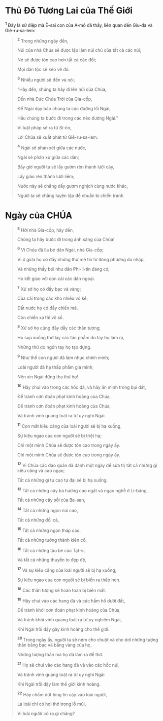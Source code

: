 # Thủ Ðô Tương Lai của Thế Giới

<sup><b>1</b></sup> Ðây là sứ điệp mà Ê-sai con của A-mô đã thấy, liên quan đến Giu-đa và Giê-ru-sa-lem:

> <sup><b>2</b></sup> Trong những ngày đến,
>
> Núi của nhà Chúa sẽ được lập làm núi chủ của tất cả các núi;
>
> Nó sẽ được tôn cao hơn tất cả các đồi;
>
> Mọi dân tộc sẽ kéo về đó.
>
> <sup><b>3</b></sup> Nhiều người sẽ đến và nói,
>
> “Hãy đến, chúng ta hãy đi lên núi của Chúa,
>
> Ðến nhà Ðức Chúa Trời của Gia-cốp,
>
> Ðể Ngài dạy bảo chúng ta các đường lối Ngài,
>
> Hầu chúng ta bước đi trong các nẻo đường Ngài.”
>
> Vì luật pháp sẽ ra từ Si-ôn,
>
> Lời Chúa sẽ xuất phát từ Giê-ru-sa-lem.
>
> <sup><b>4</b></sup> Ngài sẽ phán xét giữa các nước,
>
> Ngài sẽ phân xử giữa các dân;
>
> Bấy giờ người ta sẽ lấy gươm rèn thành lưỡi cày,
>
> Lấy giáo rèn thành lưỡi liềm;
>
> Nước này sẽ chẳng dấy gươm nghịch cùng nước khác,
>
> Người ta sẽ chẳng luyện tập để chuẩn bị chiến tranh.

# Ngày của CHÚA

> <sup><b>5</b></sup> Hỡi nhà Gia-cốp, hãy đến,
>
> Chúng ta hãy bước đi trong ánh sáng của Chúa!
>
> <sup><b>6</b></sup> Vì Chúa đã lìa bỏ dân Ngài, nhà Gia-cốp;
>
> Vì ở giữa họ có đầy những thứ mê tín từ đông phương du nhập,
>
> Và những thầy bói như dân Phi-li-tin đang có;
>
> Họ kết giao với con cái các dân ngoại.
>
> <sup><b>7</b></sup> Xứ sở họ có đầy bạc và vàng;
>
> Của cải trong các kho nhiều vô kể;
>
> Ðất nước họ có đầy chiến mã,
>
> Còn chiến xa thì vô số.
>
> <sup><b>8</b></sup> Xứ sở họ cũng đầy dẫy các thần tượng;
>
> Họ sụp xuống thờ lạy các tác phẩm do tay họ làm ra,
>
> Những thứ do ngón tay họ tạo dựng.
>
> <sup><b>9</b></sup> Như thế con người đã làm nhục chính mình;
>
> Loài người đã hạ thấp phẩm giá mình;
>
> Nên xin Ngài đừng tha thứ họ!
>
> <sup><b>10</b></sup> Hãy chui vào trong các hốc đá, và hãy ẩn mình trong bụi đất,
>
> Ðể tránh cơn đoán phạt kinh hoàng của Chúa,
>
> Ðể tránh cơn đoán phạt kinh hoàng của Chúa,
>
> Và tránh vinh quang toát ra từ uy nghi Ngài.
>
> <sup><b>11</b></sup> Con mắt kiêu căng của loài người sẽ bị hạ xuống;
>
> Sự kiêu ngạo của con người sẽ bị triệt hạ;
>
> Chỉ một mình Chúa sẽ được tôn cao trong ngày ấy.
>
> Chỉ một mình Chúa sẽ được tôn cao trong ngày ấy.
>
> <sup><b>12</b></sup> Vì Chúa các đạo quân đã dành một ngày để sửa trị tất cả những gì kiêu căng và cao ngạo;
>
> Tất cả những gì tự cao tự đại sẽ bị hạ xuống.
>
> <sup><b>13</b></sup> Tất cả những cây bá hương cao ngất và ngạo nghễ ở Li-băng,
>
> Tất cả những cây sồi của Ba-san,
>
> <sup><b>14</b></sup> Tất cả những ngọn núi cao,
>
> Tất cả những đồi cả,
>
> <sup><b>15</b></sup> Tất cả những ngọn tháp cao,
>
> Tất cả những tường thành kiên cố,
>
> <sup><b>16</b></sup> Tất cả những tàu bè của Tạt-si,
>
> Và tất cả những thuyền to đẹp đẽ,
>
> <sup><b>17</b></sup> Và sự kiêu căng của loài người sẽ bị hạ xuống;
>
> Sự kiêu ngạo của con người sẽ bị biến ra thấp hèn.
>
> <sup><b>18</b></sup> Các thần tượng sẽ hoàn toàn bị biến mất.
>
> <sup><b>19</b></sup> Hãy chui vào các hang đá và các hầm hố dưới đất,
>
> Ðể tránh khỏi cơn đoán phạt kinh hoàng của Chúa,
>
> Và tránh khỏi vinh quang toát ra từ uy nghiêm Ngài,
>
> Khi Ngài trỗi dậy gây kinh hoàng cho thế giới.
>
> <sup><b>20</b></sup> Trong ngày ấy, người ta sẽ ném cho chuột và cho dơi những tượng thần bằng bạc và bằng vàng của họ,
>
> Những tượng thần mà họ đã làm ra để thờ.
>
> <sup><b>21</b></sup> Họ sẽ chui vào các hang đá và vào các hốc núi,
>
> Và tránh vinh quang toát ra từ uy nghi Ngài
>
> Khi Ngài trỗi dậy làm thế giới kinh hoàng.
>
> <sup><b>22</b></sup> Hãy chấm dứt lòng tin cậy vào loài người,
>
> Là loài chỉ có hơi thở trong lỗ mũi,
>
> Vì loài người có ra gì chăng?
